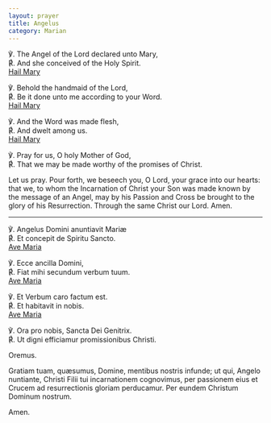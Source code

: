 ```yaml
---
layout: prayer
title: Angelus
category: Marian
---
```

℣. The Angel of the Lord declared unto Mary,  
℟. And she conceived of the Holy Spirit.  
[Hail Mary](/prayers/ave-maria/)

℣. Behold the handmaid of the Lord,  
℟. Be it done unto me according to your Word.  
[Hail Mary](/prayers/ave-maria/)

℣. And the Word was made flesh,  
℟. And dwelt among us.  
[Hail Mary](/prayers/ave-maria/)

℣. Pray for us, O holy Mother of God,  
℟. That we may be made worthy of the promises of Christ.

Let us pray. Pour forth, we beseech you, O Lord, your grace into our hearts: that we, to whom the Incarnation of Christ your Son was made known by the message of an Angel, may by his Passion and Cross be brought to the glory of his Resurrection. Through the same Christ our Lord. Amen.

* * *

℣. Angelus Domini anuntiavit Mariæ  
℟. Et concepit de Spiritu Sancto.  
[Ave Maria](/prayers/ave-maria/)

℣. Ecce ancilla Domini,  
℟. Fiat mihi secundum verbum tuum.  
[Ave Maria](/prayers/ave-maria/)

℣. Et Verbum caro factum est.  
℟. Et habitavit in nobis.  
[Ave Maria](/prayers/ave-maria/)

℣. Ora pro nobis, Sancta Dei Genitrix.  
℟. Ut digni efficiamur promissionibus Christi.

Oremus.

Gratiam tuam, quæsumus, Domine, mentibus nostris infunde; ut qui, Angelo nuntiante, Christi Filii tui incarnationem cognovimus, per passionem eius et Crucem ad resurrectionis gloriam perducamur. Per eundem Christum Dominum nostrum.

Amen.